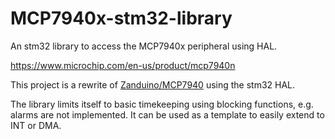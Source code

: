 # MCP7940x-stm32-library
An stm32 library to access the MCP7940x peripheral using HAL.

https://www.microchip.com/en-us/product/mcp7940n

This project is a rewrite of [Zanduino/MCP7940](https://github.com/Zanduino/MCP7940) 
using the stm32 HAL. 


The library limits itself to basic timekeeping using blocking functions, e.g. alarms are not implemented. 
It can be used as a template to easily extend to INT or DMA. 
